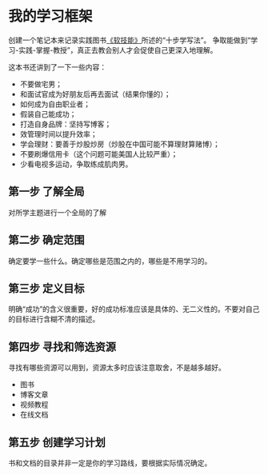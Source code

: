 # 我的学习框架
创建一个笔记本来记录实践图书[《软技能》](https://book.douban.com/subject/26835090/)所述的“十步学写法”。
争取能做到“学习-实践-掌握-教授”，真正去教会别人才会促使自己更深入地理解。

这本书还讲到了一下一些内容：
* 不要做宅男；
* 和面试官成为好朋友后再去面试（结果你懂的）；
* 如何成为自由职业者；
* 假装自己能成功；
* 打造自身品牌：坚持写博客；
* 效管理时间以提升效率；
* 学会理财：要善于炒股炒房（炒股在中国可能不算理财算赌博）；
* 不要刷爆信用卡（这个问题可能美国人比较严重）；
* 少看电视多运动，争取练成肌肉男。

## 第一步 了解全局
对所学主题进行一个全局的了解

## 第二步 确定范围
确定要学一些什么。确定哪些是范围之内的，哪些是不用学习的。

## 第三步 定义目标
明确“成功”的含义很重要，好的成功标准应该是具体的、无二义性的。不要对自己的目标进行含糊不清的描述。

## 第四步 寻找和筛选资源
寻找有哪些资源可以用到，资源太多时应该注意取舍，不是越多越好。
* 图书
* 博客文章
* 视频教程
* 在线文档

## 第五步 创建学习计划
书和文档的目录并非一定是你的学习路线，要根据实际情况确定。



